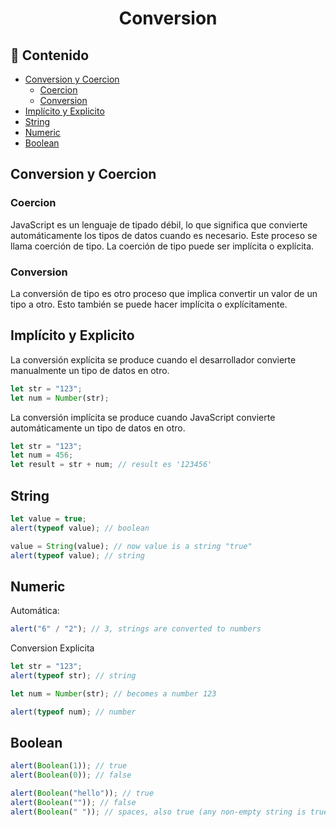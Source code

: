 <h1 align="center">Conversion</h1>

<h2>📑 Contenido</h2>

- [Conversion y Coercion](#conversion-y-coercion)
  - [Coercion](#coercion)
  - [Conversion](#conversion)
- [Implícito y Explicito](#implícito-y-explicito)
- [String](#string)
- [Numeric](#numeric)
- [Boolean](#boolean)

## Conversion y Coercion

### Coercion

JavaScript es un lenguaje de tipado débil, lo que significa que convierte automáticamente los tipos de datos cuando es necesario. Este proceso se llama coerción de tipo. La coerción de tipo puede ser implícita o explícita.

### Conversion

La conversión de tipo es otro proceso que implica convertir un valor de un tipo a otro. Esto también se puede hacer implícita o explícitamente.

## Implícito y Explicito

La conversión explícita se produce cuando el desarrollador convierte manualmente un tipo de datos en otro.

```js
let str = "123";
let num = Number(str);
```

La conversión implícita se produce cuando JavaScript convierte automáticamente un tipo de datos en otro.

```js
let str = "123";
let num = 456;
let result = str + num; // result es '123456'
```

## String

```js
let value = true;
alert(typeof value); // boolean

value = String(value); // now value is a string "true"
alert(typeof value); // string
```

## Numeric

Automática:

```js
alert("6" / "2"); // 3, strings are converted to numbers
```

Conversion Explicita

```js
let str = "123";
alert(typeof str); // string

let num = Number(str); // becomes a number 123

alert(typeof num); // number
```

## Boolean

```js
alert(Boolean(1)); // true
alert(Boolean(0)); // false

alert(Boolean("hello")); // true
alert(Boolean("")); // false
alert(Boolean(" ")); // spaces, also true (any non-empty string is true)
```
